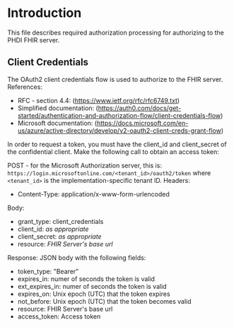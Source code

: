 # Introduction
This file describes required authorization processing for authorizing to the PHDI FHIR server.

## Client Credentials
The OAuth2 client credentials flow is used to authorize to the FHIR server.  References:
* RFC - section 4.4: (https://www.ietf.org/rfc/rfc6749.txt)
* Simplified documentation: (https://auth0.com/docs/get-started/authentication-and-authorization-flow/client-credentials-flow)
* Microsoft documentation: (https://docs.microsoft.com/en-us/azure/active-directory/develop/v2-oauth2-client-creds-grant-flow)

In order to request a token, you must have the client_id and client_secret of the confidential client.  Make the following call to obtain an access token:

POST <tokenEndpoint> - for the Microsoft Authorization server, this is:
`https://login.microsoftonline.com/<tenant_id>/oauth2/token` where `<tenant_id>` is the implementation-specific tenant ID.
Headers: 
* Content-Type: application/x-www-form-urlencoded

Body: 
* grant_type: client_credentials
* client_id: *as appropriate*
* client_secret: *as appropriate*
* resource: *FHIR Server's base url*

Response: 
JSON body with the following fields:
* token_type: "Bearer"
* expires_in: numer of seconds the token is valid
* ext_expires_in: numer of seconds the token is valid
* expires_on: Unix epoch (UTC) that the token expires
* not_before: Unix epoch (UTC) that the token becomes valid
* resource: FHIR Server's base url
* access_token: Access token